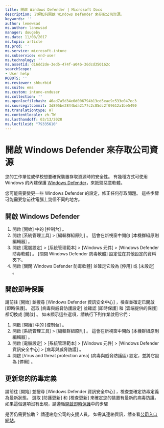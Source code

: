 ```yaml
---
title: 開啟 Windows Defender | Microsoft Docs
description: 了解如何開啟 Windows Defender 來存取公司資源。
keywords: ''
author: lenewsad
ms.author: lanewsad
manager: dougeby
ms.date: 11/08/2017
ms.topic: article
ms.prod: ''
ms.service: microsoft-intune
ms.subservice: end-user
ms.technology: ''
ms.assetid: d16dd2de-3ed5-474f-a04b-36dcd350162c
searchScope:
- User help
ROBOTS: ''
ms.reviewer: shburbid
ms.suite: ems
ms.custom: intune-enduser
ms.collection: ''
ms.openlocfilehash: 46ad7a5d34e6d006794b13cd5eae9c533e047ec3
ms.sourcegitcommit: 3d895be2844bda2177c2c85dc2f09612a1be5490
ms.translationtype: HT
ms.contentlocale: zh-TW
ms.lasthandoff: 03/13/2020
ms.locfileid: "79335610"
---
```

# <a name="turn-on-windows-defender-to-access-company-resources"></a>開啟 Windows Defender 來存取公司資源

您的工作單位或學校想要確保裝置存取資源時的安全性。 有幾種方式可使用 Windows 的內建保護 [Windows Defender](https://www.microsoft.com/safety/pc-security/windows-defender.aspx)，來抵禦惡意軟體。

您可能需要變更一些 Windows Defender 的設定，修正任何存取問題。 這些步驟可能需要您前往電腦上幾個不同的地方。

## <a name="turn-on-windows-defender"></a>開啟 Windows Defender

1. 開啟 [開始]  中的 [控制台]  。
2. 開啟 [系統管理工具]   > [編輯群組原則]  。 這會在新視窗中開啟 [本機群組原則編輯器]  。
3. 開啟 [電腦設定]   > [系統管理範本]   > [Windows 元件]   > [Windows Defender 防毒軟體]  。 [關閉 Windows Defender 防毒軟體]  設定位在其他設定的資料夾下。 
4. 開啟 [關閉 Windows Defender 防毒軟體]  並確定它設為 [停用]  或 [未設定]  。

## <a name="turn-on-real-time-protection"></a>開啟即時保護

請前往 [開始]  並搜尋 [Windows Defender 資訊安全中心]  ，檢查並確定已開啟 [即時保護]。 選取 [病毒與威脅防護設定]  並確認 [即時保護]  和 [雲端提供的保護]  都切換成 [開啟]  。 如未顯示這些選項，請執行下列作業啟用它們：

1. 開啟 [開始]  中的 [控制台]  。
2. 開啟 [系統管理工具]   > [編輯群組原則]  。 這會在新視窗中開啟 [本機群組原則編輯器]  。
3. 開啟 [電腦設定]   > [系統管理範本]   > [Windows 元件]   >  [Windows Defender 資訊安全中心]   > [病毒與威脅防護]  。
4. 開啟 [Virus and threat protection area] (病毒與威脅防護區)  設定，並將它設為 [停用]  。

## <a name="update-your-antivirus-definitions"></a>更新您的防毒定義

請前往 [開始]  並搜尋 [Windows Defender 資訊安全中心]  ，檢查並確定防毒定義為最新狀態。 選取 [防護更新]  和 [檢查更新]  來確定您的裝置有最新的病毒防護。 如果這個選項沒有出現，請遵循[開啟即時保護](turn-on-defender-windows.md#turn-on-real-time-protection)中的步驟

是否仍需要協助？ 請連絡您公司的支援人員。 如需其連絡資訊，請查看[公司入口網站](https://go.microsoft.com/fwlink/?linkid=2010980)。
